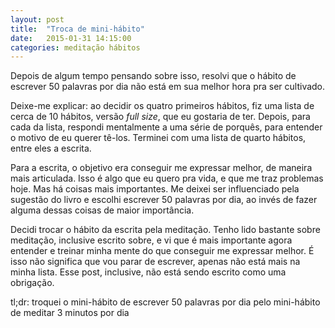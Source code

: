 ```yaml
---
layout: post
title:  "Troca de mini-hábito"
date:   2015-01-31 14:15:00
categories: meditação hábitos
---
```


Depois de algum tempo pensando sobre isso, resolvi que o hábito de escrever 50 palavras por dia não está em sua melhor hora pra ser cultivado.

Deixe-me explicar: ao decidir os quatro primeiros hábitos, fiz uma lista de cerca de 10 hábitos, versão _full size_, que eu gostaria de ter. Depois, para cada da lista, respondi mentalmente a uma série de porquês, para entender o motivo de eu querer tê-los. Terminei com uma lista de quarto hábitos, entre eles a escrita.

Para a escrita, o objetivo era conseguir me expressar melhor, de maneira mais articulada. Isso é algo que eu quero pra vida, e que me traz problemas hoje. Mas há coisas mais importantes. Me deixei ser influenciado pela sugestão do livro e escolhi escrever 50 palavras por dia, ao invés de fazer alguma dessas coisas de maior importância.

Decidi trocar o hábito da escrita pela meditação. Tenho lido bastante sobre meditação, inclusive escrito sobre, e vi que é mais importante agora entender e treinar minha mente do que conseguir me expressar melhor. É isso não significa que vou parar de escrever, apenas não está mais na minha lista. Esse post, inclusive, não está sendo escrito como uma obrigação.

tl;dr: troquei o mini-hábito de escrever 50 palavras por dia pelo mini-hábito de meditar 3 minutos por dia
